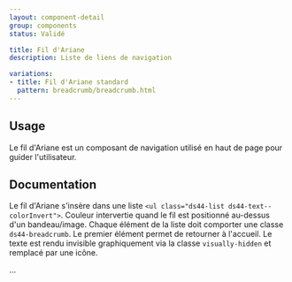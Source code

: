 ```yaml
---
layout: component-detail
group: components
status: Validé

title: Fil d'Ariane
description: Liste de liens de navigation

variations:
- title: Fil d'Ariane standard
  pattern: breadcrumb/breadcrumb.html
---
```



## Usage

Le fil d'Ariane est un composant de navigation utilisé en haut de page pour guider l'utilisateur.

## Documentation

Le fil d'Ariane s'insère dans une liste `<ul class="ds44-list ds44-text--colorInvert">`. Couleur intervertie quand le fil est positionné au-dessus d'un bandeau/image.
Chaque élément de la liste doit comporter une classe `ds44-breadcrumb`.
Le premier élément permet de retourner à l'accueil. Le texte est rendu invisible graphiquement via la classe `visually-hidden` et remplacé par une icône.

...
